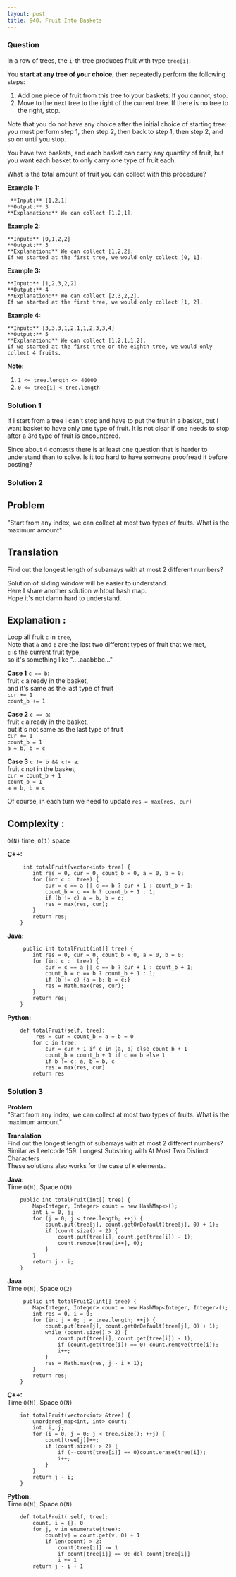 ```yaml
---
layout: post
title: 940. Fruit Into Baskets
---
```

### Question
In a row of trees, the `i`-th tree produces fruit with type `tree[i]`.

You **start at any tree  of your choice**, then repeatedly perform the
following steps:

  1. Add one piece of fruit from this tree to your baskets.  If you cannot, stop.
  2. Move to the next tree to the right of the current tree.  If there is no tree to the right, stop.

Note that you do not have any choice after the initial choice of starting
tree: you must perform step 1, then step 2, then back to step 1, then step 2,
and so on until you stop.

You have two baskets, and each basket can carry any quantity of fruit, but you
want each basket to only carry one type of fruit each.

What is the total amount of fruit you can collect with this procedure?



 **Example 1:**

    
    
     **Input:** [1,2,1]
    **Output:** 3
    **Explanation:** We can collect [1,2,1].
    

**Example 2:**

    
    
    **Input:** [0,1,2,2]
    **Output:** 3
    **Explanation:** We can collect [1,2,2].
    If we started at the first tree, we would only collect [0, 1].
    

**Example 3:**

    
    
    **Input:** [1,2,3,2,2]
    **Output:** 4
    **Explanation:** We can collect [2,3,2,2].
    If we started at the first tree, we would only collect [1, 2].
    

**Example 4:**

    
    
    **Input:** [3,3,3,1,2,1,1,2,3,3,4]
    **Output:** 5
    **Explanation:** We can collect [1,2,1,1,2].
    If we started at the first tree or the eighth tree, we would only collect 4 fruits.
    



 **Note:**

  1. `1 <= tree.length <= 40000`
  2. `0 <= tree[i] < tree.length`

### Solution 1
If I start from a tree I can't stop and have to put the fruit in a basket, but
I want basket to have only one type of fruit. It is not clear if one needs to
stop after a 3rd type of fruit is encountered.

Since about 4 contests there is at least one question that is harder to
understand than to solve. Is it too hard to have someone proofread it before
posting?


### Solution 2
##  **Problem**

"Start from any index, we can collect at most two types of fruits. What is the
maximum amount"

##  **Translation**

Find out the longest length of subarrays with at most 2 different numbers?

Solution of sliding window will be easier to understand.  
Here I share another solution wihtout hash map.  
Hope it's not damn hard to understand.

##  **Explanation** :

Loop all fruit `c` in `tree`,  
Note that `a` and `b` are the last two different types of fruit that we met,  
`c` is the current fruit type,  
so it's something like "....aaabbbc..."

 **Case 1** `c == b`:  
fruit `c` already in the basket,  
and it's same as the last type of fruit  
`cur += 1`  
`count_b += 1`

 **Case 2** `c == a`:  
fruit `c` already in the basket,  
but it's not same as the last type of fruit  
`cur += 1`  
`count_b = 1`  
`a = b, b = c`

 **Case 3** `c != b && c!= a`:  
fruit `c` not in the basket,  
`cur = count_b + 1`  
`count_b = 1`  
`a = b, b = c`

Of course, in each turn we need to update `res = max(res, cur)`

##  **Complexity** :

`O(N)` time, `O(1)` space

 **C++:**

    
    
         int totalFruit(vector<int> tree) {
            int res = 0, cur = 0, count_b = 0, a = 0, b = 0;
            for (int c :  tree) {
                cur = c == a || c == b ? cur + 1 : count_b + 1;
                count_b = c == b ? count_b + 1 : 1;
                if (b != c) a = b, b = c;
                res = max(res, cur);
            }
            return res;
        }
    

**Java:**

    
    
         public int totalFruit(int[] tree) {
            int res = 0, cur = 0, count_b = 0, a = 0, b = 0;
            for (int c :  tree) {
                cur = c == a || c == b ? cur + 1 : count_b + 1;
                count_b = c == b ? count_b + 1 : 1;
                if (b != c) {a = b; b = c;}
                res = Math.max(res, cur);
            }
            return res;
        }
    

**Python:**

    
    
        def totalFruit(self, tree):
             res = cur = count_b = a = b = 0
            for c in tree:
                cur = cur + 1 if c in (a, b) else count_b + 1
                count_b = count_b + 1 if c == b else 1
                if b != c: a, b = b, c
                res = max(res, cur)
            return res
    


### Solution 3
**Problem**  
"Start from any index, we can collect at most two types of fruits. What is the
maximum amount"

 **Translation**  
Find out the longest length of subarrays with at most 2 different numbers?  
Similar as Leetcode 159. Longest Substring with At Most Two Distinct
Characters  
These solutions also works for the case of `K` elements.

 **Java:**  
Time `O(N)`, Space `O(N)`

    
    
        public int totalFruit(int[] tree) {
            Map<Integer, Integer> count = new HashMap<>();
            int i = 0, j;
            for (j = 0; j < tree.length; ++j) {
                count.put(tree[j], count.getOrDefault(tree[j], 0) + 1);
                if (count.size() > 2) {
                    count.put(tree[i], count.get(tree[i]) - 1);
                    count.remove(tree[i++], 0);
                }
            }
            return j - i;
        }
    

**Java**  
Time `O(N)`, Space `O(2)`

    
    
         public int totalFruit2(int[] tree) {
            Map<Integer, Integer> count = new HashMap<Integer, Integer>();
            int res = 0, i = 0;
            for (int j = 0; j < tree.length; ++j) {
                count.put(tree[j], count.getOrDefault(tree[j], 0) + 1);
                while (count.size() > 2) {
                    count.put(tree[i], count.get(tree[i]) - 1);
                    if (count.get(tree[i]) == 0) count.remove(tree[i]);
                    i++;
                }
                res = Math.max(res, j - i + 1);
            }
            return res;
        }
    

**C++:**  
Time `O(N)`, Space `O(N)`

    
    
        int totalFruit(vector<int> &tree) {
            unordered_map<int, int> count;
            int  i, j;
            for (i = 0, j = 0; j < tree.size(); ++j) {
                count[tree[j]]++;
                if (count.size() > 2) {
                    if (--count[tree[i]] == 0)count.erase(tree[i]);
                    i++;
                }
            }
            return j - i;
        }
    

**Python:**  
Time `O(N)`, Space `O(N)`

    
    
        def totalFruit( self, tree):
            count, i = {}, 0
            for j, v in enumerate(tree):
                count[v] = count.get(v, 0) + 1
                if len(count) > 2:
                    count[tree[i]] -= 1
                    if count[tree[i]] == 0: del count[tree[i]]
                    i += 1
            return j - i + 1
    



